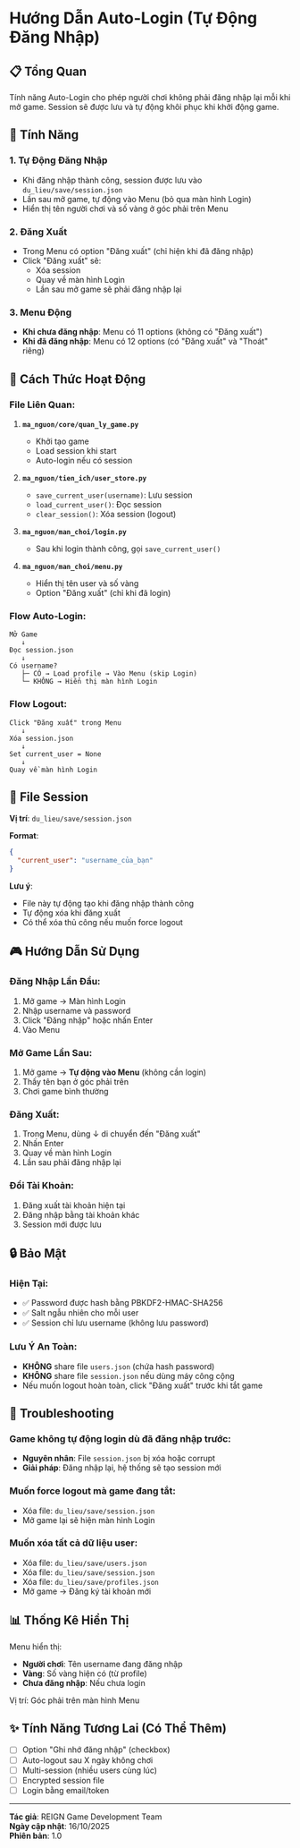 # Hướng Dẫn Auto-Login (Tự Động Đăng Nhập)

## 📋 Tổng Quan
Tính năng Auto-Login cho phép người chơi không phải đăng nhập lại mỗi khi mở game. Session sẽ được lưu và tự động khôi phục khi khởi động game.

## 🎯 Tính Năng

### 1. **Tự Động Đăng Nhập**
- Khi đăng nhập thành công, session được lưu vào `du_lieu/save/session.json`
- Lần sau mở game, tự động vào Menu (bỏ qua màn hình Login)
- Hiển thị tên người chơi và số vàng ở góc phải trên Menu

### 2. **Đăng Xuất**
- Trong Menu có option "Đăng xuất" (chỉ hiện khi đã đăng nhập)
- Click "Đăng xuất" sẽ:
  - Xóa session
  - Quay về màn hình Login
  - Lần sau mở game sẽ phải đăng nhập lại

### 3. **Menu Động**
- **Khi chưa đăng nhập**: Menu có 11 options (không có "Đăng xuất")
- **Khi đã đăng nhập**: Menu có 12 options (có "Đăng xuất" và "Thoát" riêng)

## 🔧 Cách Thức Hoạt Động

### File Liên Quan:
1. **`ma_nguon/core/quan_ly_game.py`**
   - Khởi tạo game
   - Load session khi start
   - Auto-login nếu có session

2. **`ma_nguon/tien_ich/user_store.py`**
   - `save_current_user(username)`: Lưu session
   - `load_current_user()`: Đọc session
   - `clear_session()`: Xóa session (logout)

3. **`ma_nguon/man_choi/login.py`**
   - Sau khi login thành công, gọi `save_current_user()`

4. **`ma_nguon/man_choi/menu.py`**
   - Hiển thị tên user và số vàng
   - Option "Đăng xuất" (chỉ khi đã login)

### Flow Auto-Login:

```
Mở Game
   ↓
Đọc session.json
   ↓
Có username?
   ├─ CÓ → Load profile → Vào Menu (skip Login)
   └─ KHÔNG → Hiển thị màn hình Login
```

### Flow Logout:

```
Click "Đăng xuất" trong Menu
   ↓
Xóa session.json
   ↓
Set current_user = None
   ↓
Quay về màn hình Login
```

## 📁 File Session

**Vị trí**: `du_lieu/save/session.json`

**Format**:
```json
{
  "current_user": "username_của_bạn"
}
```

**Lưu ý**:
- File này tự động tạo khi đăng nhập thành công
- Tự động xóa khi đăng xuất
- Có thể xóa thủ công nếu muốn force logout

## 🎮 Hướng Dẫn Sử Dụng

### Đăng Nhập Lần Đầu:
1. Mở game → Màn hình Login
2. Nhập username và password
3. Click "Đăng nhập" hoặc nhấn Enter
4. Vào Menu

### Mở Game Lần Sau:
1. Mở game → **Tự động vào Menu** (không cần login)
2. Thấy tên bạn ở góc phải trên
3. Chơi game bình thường

### Đăng Xuất:
1. Trong Menu, dùng ↓ di chuyển đến "Đăng xuất"
2. Nhấn Enter
3. Quay về màn hình Login
4. Lần sau phải đăng nhập lại

### Đổi Tài Khoản:
1. Đăng xuất tài khoản hiện tại
2. Đăng nhập bằng tài khoản khác
3. Session mới được lưu

## 🔒 Bảo Mật

### Hiện Tại:
- ✅ Password được hash bằng PBKDF2-HMAC-SHA256
- ✅ Salt ngẫu nhiên cho mỗi user
- ✅ Session chỉ lưu username (không lưu password)

### Lưu Ý An Toàn:
- **KHÔNG** share file `users.json` (chứa hash password)
- **KHÔNG** share file `session.json` nếu dùng máy công cộng
- Nếu muốn logout hoàn toàn, click "Đăng xuất" trước khi tắt game

## 🐛 Troubleshooting

### Game không tự động login dù đã đăng nhập trước:
- **Nguyên nhân**: File `session.json` bị xóa hoặc corrupt
- **Giải pháp**: Đăng nhập lại, hệ thống sẽ tạo session mới

### Muốn force logout mà game đang tắt:
- Xóa file: `du_lieu/save/session.json`
- Mở game lại sẽ hiện màn hình Login

### Muốn xóa tất cả dữ liệu user:
- Xóa file: `du_lieu/save/users.json`
- Xóa file: `du_lieu/save/session.json`
- Xóa file: `du_lieu/save/profiles.json`
- Mở game → Đăng ký tài khoản mới

## 📊 Thống Kê Hiển Thị

Menu hiển thị:
- **Người chơi**: Tên username đang đăng nhập
- **Vàng**: Số vàng hiện có (từ profile)
- **Chưa đăng nhập**: Nếu chưa login

Vị trí: Góc phải trên màn hình Menu

## ✨ Tính Năng Tương Lai (Có Thể Thêm)

- [ ] Option "Ghi nhớ đăng nhập" (checkbox)
- [ ] Auto-logout sau X ngày không chơi
- [ ] Multi-session (nhiều users cùng lúc)
- [ ] Encrypted session file
- [ ] Login bằng email/token

---

**Tác giả**: REIGN Game Development Team  
**Ngày cập nhật**: 16/10/2025  
**Phiên bản**: 1.0
